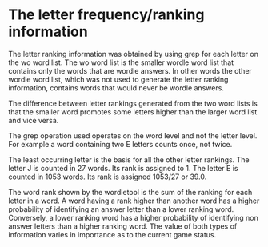 # The letter frequency/ranking information

The letter ranking information was obtained by using grep for each letter on the wo word list. The wo word list is the smaller wordle word list that contains only the words that are wordle answers. In other words the other wordle word list, which was not used to generate the letter ranking information, contains words that would never be wordle answers.

The difference between letter rankings generated from the two word lists is that the smaller word promotes some letters higher than the larger word list and vice versa.

The grep operation used operates on the word level and not the letter level. For example a word containing two E letters counts once, not twice.

The least occurring letter is the basis for all the other letter rankings. The letter J is counted in 27 words. Its rank is assigned to 1. The letter E is counted in 1053 words. Its rank is assigned 1053/27 or 39.0.

The word rank shown by the wordletool is the sum of the ranking for each letter in a word. A word having a rank higher than another word has a higher probability of identifying an answer letter than a lower ranking word. Conversely, a lower ranking word has a higher probability of identifying non answer letters than a higher ranking word. The value of both types of information varies in importance as to the current game status.
